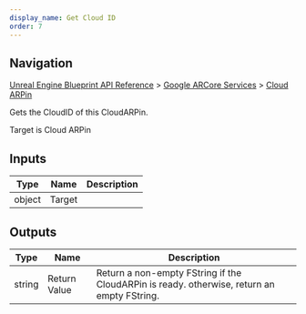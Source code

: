 ```yaml
---
display_name: Get Cloud ID
order: 7
---
```

## Navigation

[Unreal Engine Blueprint API Reference](https://dev.epicgames.com/documentation/en-us/unreal-engine/BlueprintAPI) > [Google ARCore Services](https://dev.epicgames.com/documentation/en-us/unreal-engine/BlueprintAPI/GoogleARCoreServices) > [Cloud ARPin](https://dev.epicgames.com/documentation/en-us/unreal-engine/BlueprintAPI/GoogleARCoreServices/CloudARPin)

Gets the CloudID of this CloudARPin.

Target is Cloud ARPin

## Inputs

| Type | Name | Description |
| --- | --- | --- |
| object | Target |  |

## Outputs

| Type | Name | Description |
| --- | --- | --- |
| string | Return Value | Return a non-empty FString if the CloudARPin is ready. otherwise, return an empty FString. |
